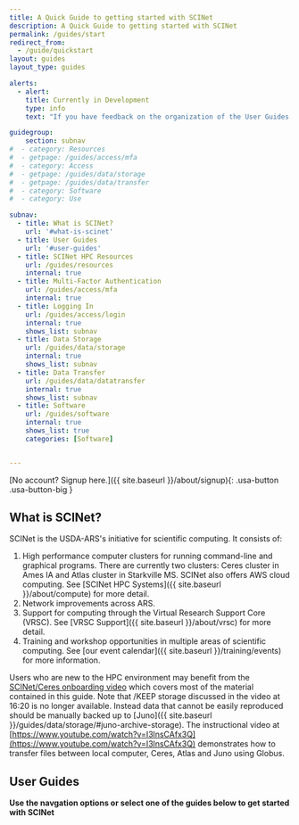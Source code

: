 ```yaml
---
title: A Quick Guide to getting started with SCINet
description: A Quick Guide to getting started with SCINet
permalink: /guides/start
redirect_from: 
  - /guide/quickstart
layout: guides
layout_type: guides

alerts:
  - alert:
    title: Currently in Development
    type: info
    text: "If you have feedback on the organization of the User Guides sections, or notice broken links or missing images, please email us at <a href='mailto:moe.richert@usda.gov?subject=SCINet Website Feedback'>moe.richert@usda.gov.</a>"

guidegroup:
    section: subnav
#  - category: Resources
#  - getpage: /guides/access/mfa
#  - category: Access
#  - getpage: /guides/data/storage
#  - getpage: /guides/data/transfer
#  - category: Software
#  - category: Use

subnav:
  - title: What is SCINet?
    url: '#what-is-scinet'
  - title: User Guides
    url: '#user-guides'
  - title: SCINet HPC Resources
    url: /guides/resources
    internal: true
  - title: Multi-Factor Authentication
    url: /guides/access/mfa
    internal: true
  - title: Logging In
    url: /guides/access/login
    internal: true
    shows_list: subnav
  - title: Data Storage
    url: /guides/data/storage
    internal: true
    shows_list: subnav
  - title: Data Transfer
    url: /guides/data/datatransfer
    internal: true
    shows_list: subnav
  - title: Software
    url: /guides/software
    internal: true
    shows_list: true
    categories: [Software]


---
```


[No account? Signup here.]({{ site.baseurl }}/about/signup){: .usa-button .usa-button-big }

## What is SCINet?

SCINet is the USDA-ARS's initiative for scientific computing. It consists of:

1. High performance computer clusters for running command-line and graphical programs. There are currently two clusters: Ceres cluster in Ames IA and Atlas cluster in Starkville MS. SCINet also offers AWS cloud computing. See [SCINet HPC Systems]({{ site.baseurl }}/about/compute) for more detail.
2. Network improvements across ARS.
3. Support for computing through the Virtual Research Support Core (VRSC). See [VRSC Support]({{ site.baseurl }}/about/vrsc) for more detail.
4. Training and workshop opportunities in multiple areas of scientific computing. See [our event calendar]({{ site.baseurl }}/training/events) for more information.

Users who are new to the HPC environment may benefit from the [SCINet/Ceres onboarding video](https://www.youtube.com/watch?v=FspDMlHaJUY) which covers most of the material contained in this guide. Note that /KEEP storage discussed in the video at 16:20 is no longer available. Instead data that cannot be easily reproduced should be manually backed up to [Juno]({{ site.baseurl }}/guides/data/storage/#juno-archive-storage). The instructional video at [https://www.youtube.com/watch?v=I3lnsCAfx3Q](https://www.youtube.com/watch?v=I3lnsCAfx3Q) demonstrates how to transfer files between local computer, Ceres, Atlas and Juno using Globus.

## User Guides

**Use the navgation options or select one of the guides below to get started with SCINet**